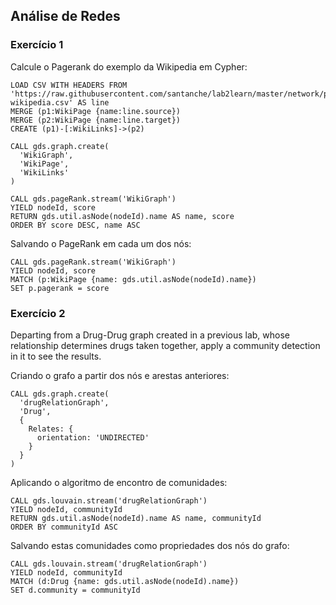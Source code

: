 ## Análise de Redes

### Exercício 1

Calcule o Pagerank do exemplo da Wikipedia em Cypher:

~~~cypher
LOAD CSV WITH HEADERS FROM 'https://raw.githubusercontent.com/santanche/lab2learn/master/network/pagerank/pagerank-wikipedia.csv' AS line
MERGE (p1:WikiPage {name:line.source})
MERGE (p2:WikiPage {name:line.target})
CREATE (p1)-[:WikiLinks]->(p2)
~~~

~~~cypher
CALL gds.graph.create(
  'WikiGraph',
  'WikiPage',
  'WikiLinks'
)
~~~

~~~cypher
CALL gds.pageRank.stream('WikiGraph')
YIELD nodeId, score
RETURN gds.util.asNode(nodeId).name AS name, score
ORDER BY score DESC, name ASC
~~~

Salvando o PageRank em cada um dos nós:

~~~cypher
CALL gds.pageRank.stream('WikiGraph')
YIELD nodeId, score
MATCH (p:WikiPage {name: gds.util.asNode(nodeId).name})
SET p.pagerank = score
~~~


### Exercício 2

Departing from a Drug-Drug graph created in a previous lab, whose relationship determines drugs taken together, apply a community detection in it to see the results.

Criando o grafo a partir dos nós e arestas anteriores:

~~~cypher
CALL gds.graph.create(
  'drugRelationGraph',
  'Drug',
  {
    Relates: {
      orientation: 'UNDIRECTED'
    }
  }
)
~~~

Aplicando o algoritmo de encontro de comunidades:

~~~cypher
CALL gds.louvain.stream('drugRelationGraph')
YIELD nodeId, communityId
RETURN gds.util.asNode(nodeId).name AS name, communityId
ORDER BY communityId ASC
~~~

Salvando estas comunidades como propriedades dos nós do grafo:

~~~cypher
CALL gds.louvain.stream('drugRelationGraph')
YIELD nodeId, communityId
MATCH (d:Drug {name: gds.util.asNode(nodeId).name})
SET d.community = communityId
~~~